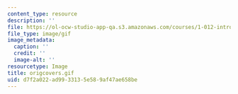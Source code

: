 ```yaml
---
content_type: resource
description: ''
file: https://ol-ocw-studio-app-qa.s3.amazonaws.com/courses/1-012-introduction-to-civil-engineering-design-spring-2002/d7f2a022ad9933135e589af47ae658be_origcovers.gif
file_type: image/gif
image_metadata:
  caption: ''
  credit: ''
  image-alt: ''
resourcetype: Image
title: origcovers.gif
uid: d7f2a022-ad99-3313-5e58-9af47ae658be
---
```

